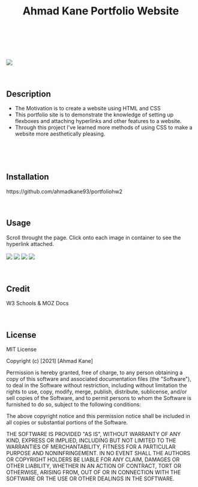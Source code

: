 # <header>Ahmad Kane Portfolio Website</header>
  <img src=./Assets/images/intro.jpg/>
<br>
<br>
<br>
<h2> Description </h2>
<ul>
<li>The Motivation is to create a website using HTML and CSS</li>
<li>This portfolio site is to demonstrate the knowledge of setting up flexboxes and attaching hyperlinks and other features to a website.</li>
<li> Through this project I've learned more methods of using CSS to make a website more aesthetically pleasing.</li>
</ul>
<br>
<br>
<br>
<h2> Installation </h2>
https://github.com/ahmadkane93/portfoliohw2
<br>
<br>
<br>
<h2> Usage </h2>
Scroll throught the page.
Click onto each image in container to see the hyperlink attached.
<br>
<br>
<img src="./Assets/images/github.jpg"/>
<img src=./Assets/images/interests.jpg/>
<img src=./Assets/images/facebook.jpg/>
<img src=./Assets/images/linkedin.jpg/>
<br>
<br>
<br>
<h2>Credit</h2>
W3 Schools & 
MOZ Docs
<br>
<br>
<br>
<h2>License</h2>

MIT License

Copyright (c) [2021] [Ahmad Kane]

Permission is hereby granted, free of charge, to any person obtaining a copy
of this software and associated documentation files (the "Software"), to deal
in the Software without restriction, including without limitation the rights
to use, copy, modify, merge, publish, distribute, sublicense, and/or sell
copies of the Software, and to permit persons to whom the Software is
furnished to do so, subject to the following conditions:

The above copyright notice and this permission notice shall be included in all
copies or substantial portions of the Software.

THE SOFTWARE IS PROVIDED "AS IS", WITHOUT WARRANTY OF ANY KIND, EXPRESS OR
IMPLIED, INCLUDING BUT NOT LIMITED TO THE WARRANTIES OF MERCHANTABILITY,
FITNESS FOR A PARTICULAR PURPOSE AND NONINFRINGEMENT. IN NO EVENT SHALL THE
AUTHORS OR COPYRIGHT HOLDERS BE LIABLE FOR ANY CLAIM, DAMAGES OR OTHER
LIABILITY, WHETHER IN AN ACTION OF CONTRACT, TORT OR OTHERWISE, ARISING FROM,
OUT OF OR IN CONNECTION WITH THE SOFTWARE OR THE USE OR OTHER DEALINGS IN THE
SOFTWARE.
<br>
<br>
<br>
